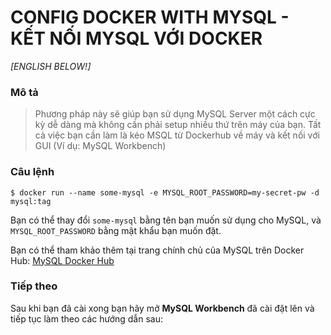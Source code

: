 # CONFIG DOCKER WITH MYSQL - KẾT NỐI MYSQL VỚI DOCKER

_[ENGLISH BELOW!]_

### **Mô tả**

> Phương pháp này sẽ giúp bạn sử dụng MySQL Server một cách cực kỳ dễ dàng mà không cần phải setup nhiều thứ trên máy của bạn. Tất cả việc bạn cần làm là kéo MSQL từ Dockerhub về máy và kết nối với GUI (Ví dụ: MySQL Workbench)

### Câu lệnh

`$ docker run --name some-mysql -e MYSQL_ROOT_PASSWORD=my-secret-pw -d mysql:tag
`

Bạn có thể thay đổi `some-mysql` bằng tên bạn muốn sử dụng cho MySQL, và `MYSQL_ROOT_PASSWORD` bằng mật khẩu bạn muốn đặt.

Bạn có thể tham khảo thêm tại trang chính chủ của MySQL trên Docker Hub: [MySQL Docker Hub](https://hub.docker.com/_/mysql)

### Tiếp theo

Sau khi bạn đã cài xong bạn hãy mở **MySQL Workbench** đã cài đặt lên và tiếp tục làm theo các hướng dẫn sau:
